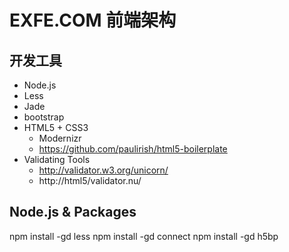 EXFE.COM 前端架构
=================

## 开发工具
  * Node.js
  * Less
  * Jade
  * bootstrap
  * HTML5 + CSS3
    - Modernizr
    - https://github.com/paulirish/html5-boilerplate
  * Validating Tools
    - http://validator.w3.org/unicorn/
    - http://html5/validator.nu/

## Node.js & Packages
npm install -gd less
npm install -gd connect
npm install -gd h5bp
